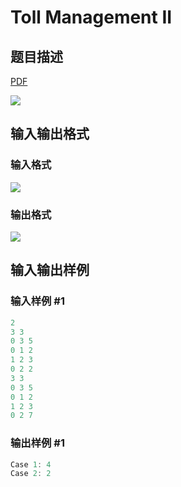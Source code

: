 # Toll Management II

## 题目描述

[problemUrl]: https://uva.onlinejudge.org/index.php?option=com_onlinejudge&Itemid=8&category=602&page=show_problem&problem=4279

[PDF](https://uva.onlinejudge.org/external/126/p12601.pdf)

![](https://cdn.luogu.com.cn/upload/vjudge_pic/UVA12601/301ed5d38298567852c4a1841767b77b0680d59c.png)

## 输入输出格式

### 输入格式

![](https://cdn.luogu.com.cn/upload/vjudge_pic/UVA12601/dee4f7e24669e38808187e71a05e767615b4d169.png)

### 输出格式

![](https://cdn.luogu.com.cn/upload/vjudge_pic/UVA12601/c405fd7d195b7434c3e72b02217c16e4e4aa1099.png)

## 输入输出样例

### 输入样例 #1

```cpp
2
3 3
0 3 5
0 1 2
1 2 3
0 2 2
3 3
0 3 5
0 1 2
1 2 3
0 2 7
```


### 输出样例 #1

```cpp
Case 1: 4
Case 2: 2
```


